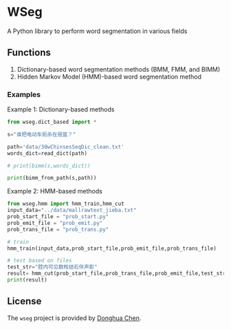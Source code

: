 #  WSeg

A Python library to perform word segmentation in various fields

## Functions

1. Dictionary-based word segmentation methods (BMM, FMM, and BIMM)
2. Hidden Markov Model (HMM)-based word segmentation method

### Examples
Example 1: Dictionary-based methods
```python
from wseg.dict_based import *

s="谁把电动车扼杀在摇篮？"

path='data/30wChinsesSeqDic_clean.txt'
words_dict=read_dict(path)

# print(bimm(s,words_dict))

print(bimm_from_path(s,path))
```
Example 2: HMM-based methods
```python
from wseg.hmm import hmm_train,hmm_cut
input_data="../data/mallrawtext_jieba.txt"
prob_start_file = "prob_start.py"   
prob_emit_file = "prob_emit.py"     
prob_trans_file = "prob_trans.py"   

# train
hmm_train(input_data,prob_start_file,prob_emit_file,prob_trans_file)

# test based on files
test_str="腔内可见数枚结石伴声影"
result= hmm_cut(prob_start_file,prob_trans_file,prob_emit_file,test_str)
print(result)
```

## License
The `wseg` project is provided by [Donghua Chen](https://github.com/dhchenx/umls-graph). 
